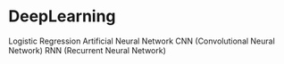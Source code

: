 # DeepLearning
Logistic Regression
Artificial Neural Network
CNN (Convolutional Neural Network)
RNN (Recurrent Neural Network)

